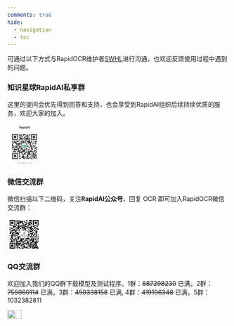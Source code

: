 ```yaml
---
comments: true
hide:
  - navigation
  - toc
---
```


可通过以下方式与RapidOCR维护者[SWHL](https://github.com/SWHL)进行沟通，也欢迎反馈使用过程中遇到的问题。

### 知识星球RapidAI私享群

这里的提问会优先得到回答和支持，也会享受到RapidAI组织后续持续优质的服务，欢迎大家的加入。

<div align="left">
    <img src="https://raw.githubusercontent.com/RapidAI/.github/main/assets/KnowledgePlanet.jpg" width="15%" height="15%">
</div>

### 微信交流群

微信扫描以下二维码，关注**RapidAI公众号**，回复 OCR 即可加入RapidOCR微信交流群：
<div align="left">
    <img src="https://raw.githubusercontent.com/RapidAI/.github/main/assets/RapidAI_WeChatAccount.jpg" width="15%" height="15%" align="center">
</div>

### QQ交流群

欢迎加入我们的QQ群下载模型及测试程序。1群：~~887298230~~ 已满，2群：~~755960114~~ 已满，3群：~~450338158~~ 已满, 4群：~~419196348~~ 已满，5群：1032382811
<div align="left">
    <img src="https://github.com/RapidAI/RapidOCR/releases/download/v1.1.0/qq_group5.jpg" width="25%" height="25%" align="center">
</div>
